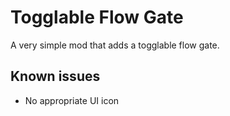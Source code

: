 # Togglable Flow Gate
A very simple mod that adds a togglable flow gate.

## Known issues
- No appropriate UI icon
